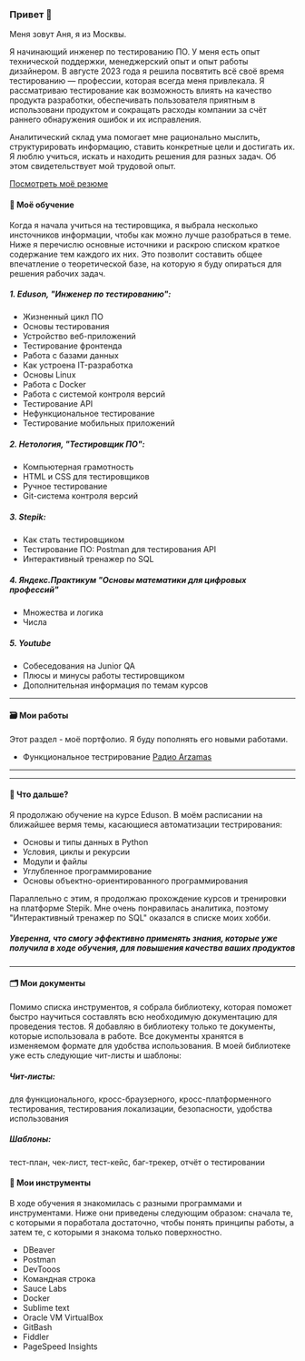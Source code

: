 ### Привет 👋

Меня зовут Аня, я из Москвы.

Я начинающий инженер по тестированию ПО.
У меня есть опыт технической поддержки, менеджерский опыт и опыт работы дизайнером.
В августе 2023 года я решила посвятить всё своё время тестированию — профессии, которая всегда  меня привлекала. 
Я рассматриваю тестирование как возможность влиять на качество продукта разработки, обеспечивать пользователя приятным в использовани продуктом и сокращать расходы компании за счёт раннего обнаружения ошибок и их исправления.

Аналитический склад ума помогает мне рационально мыслить, структурировать информацию, ставить конкретные цели и достигать их. Я люблю учиться, искать и находить решения для разных задач. Об этом свидетельствует мой трудовой опыт.

[Посмотреть моё резюме](https://drive.google.com/file/d/1rwi1dEcbsa9DOBXruPA3Yt9_Dw7Br7NF/view?usp=sharing)

#### 🌱 Моё обучение 
Когда я начала учиться на тестировщика, я выбрала несколько инсточников информации, чтобы как можно лучше разобраться в теме. 
Ниже я перечислю основные источники и раскрою списком краткое содержание тем каждого их них. Это позволит составить общее впечатление о теоретической базе, на которую я буду опираться для решения рабочих задач.

##### 1. Eduson, "Инженер по тестированию":
- Жизненный цикл ПО
- Основы тестирования
- Устройство веб-приложений
- Тестирование фронтенда
- Работа с базами данных
- Как устроена IT-разработка
- Основы Linux
- Работа с Docker
- Работа с системой контроля версий
- Тестирование API
- Нефункциональное тестирование
- Тестирование мобильных приложений
  
##### 2. Нетология, "Тестировщик ПО":
- Компьютерная грамотность
- HTML и CSS для тестировщиков
- Ручное тестирование
- Git-система контроля версий
  
##### 3. Stepik:
- Как стать тестировщиком
- Тестирование ПО: Postman для тестирования API
- Интерактивный тренажер по SQL
  
##### 4. Яндекс.Практикум "Основы математики для цифровых профессий"
- Множества и логика
- Числа
  
##### 5. Youtube
- Собеседования на Junior QA
- Плюсы и минусы работы тестировщиком
- Дополнительная информация по темам курсов

---

#### 🗃 Мои работы
Этот раздел - моё портфолио. Я буду пополнять его новыми работами.
- Функциональное тестрирование [Радио Arzamas](https://drive.google.com/drive/folders/1kKzrM1bcTfluU38MiXp1jvYElYIn55L_?usp=sharing)

---
---

#### 🎯 Что дальше?
Я продолжаю обучение на курсе Eduson. В моём расписании на ближайшее вермя темы, касающиеся автоматизации тестрирования:
- Основы и типы данных в Python
- Условия, циклы и рекурсии
- Модули и файлы
- Углубленное программирование
- Основы объектно-ориентированного программирования

Параллельно с этим, я продолжаю прохождение курсов и тренировки на платформе Stepik. Мне очень понравилась аналитика, поэтому "Интерактивный тренажер по SQL" оказался в списке моих хобби.

##### Уверенна, что смогу эффективно применять знания, которые уже получила в ходе обучения, для повышения качества ваших продуктов

---

#### 🗂 Мои документы
Помимо списка инструментов, я собрала библиотеку, которая поможет быстро научиться составлять всю необходимую документацию для проведения тестов. 
Я добавляю в библиотеку только те документы, которые использовала в работе. Все документы хранятся в изменяемом формате для удобства использования.
В моей библиотеке уже есть следующие чит-листы и шаблоны:
##### Чит-листы:
для функционального, кросс-браузерного, кросс-платформенного тестирования, тестирования локализации, безопасности, удобства использования
##### Шаблоны:
тест-план, чек-лист, тест-кейс, баг-трекер, отчёт о тестировании

#### 🚀 Мои инструменты
В ходе обучения я знакомилась с разными программами и инструментами.
Ниже они приведены следующим образом: сначала те, с которыми я поработала достаточно, чтобы понять принципы работы, а затем те, с которыми я знакома только поверхностно.
- DBeaver
- Postman
- DevTooos
- Командная строка
- Sauce Labs
- Docker
- Sublime text
- Oracle VM VirtualBox
- GitBash
- Fiddler
- PageSpeed Insights



